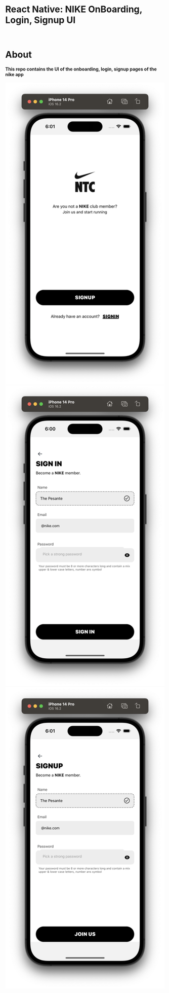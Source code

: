 # React Native: NIKE OnBoarding, Login, Signup UI

<br/>

# About

#### This repo contains the UI of the onboarding, login, signup pages of the nike app

<img src="./src/assets/onboarding.png"/>
<img src="./src/assets/signin.png"/>
<img src="./src/assets/signup.png"/>
